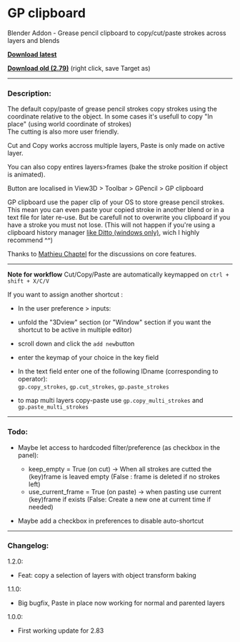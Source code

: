 # GP clipboard
Blender Addon - Grease pencil clipboard to copy/cut/paste strokes across layers and blends

**[Download latest](https://github.com/Pullusb/GP_clipboard/archive/master.zip)** 

**[Download old (2.79)](https://github.com/Pullusb/GP_clipboard/raw/master/GP_clipboard279.py)** (right click, save Target as) 

---

### Description:
The default copy/paste of grease pencil strokes copy strokes using the coordinate relative to the object.
In some cases it's usefull to copy "In place" (using world coordinate of strokes)   
The cutting is also more user friendly.  

Cut and Copy works accross multiple layers, Paste is only made on active layer.

You can also copy entires layers>frames (bake the stroke position if object is animated).

Button are localised in View3D > Toolbar > GPencil > GP clipboard

GP clipboard use the paper clip of your OS to store grease pencil strokes.
This mean you can even paste your copied stroke in another blend or in a text file for later re-use.
But be carefull not to overwrite you clipboard if you have a stroke you must not lose. (This will not happen if you're using a clipboard history manager [like Ditto (windows only)](https://ditto-cp.sourceforge.io/), wich I highly recommend ^^)

Thanks to [Mathieu Chaptel](https://vimeo.com/user1760436) for the discussions on core features.

---

**Note for workflow**
Cut/Copy/Paste are automatically keymapped on `ctrl + shift + X/C/V`  

If you want to assign another shortcut :
 - In the user preference > inputs:
 - unfold the "3Dview" section (or "Window" section if you want the shortcut to be active in multiple editor)
 - scroll down and click the `add new`button
 - enter the keymap of your choice in the key field
 - In the text field enter one of the following IDname (corresponding to operator):  
 `gp.copy_strokes`, `gp.cut_strokes`, `gp.paste_strokes`
  
 - to map multi layers copy-paste use `gp.copy_multi_strokes` and `gp.paste_multi_strokes`
 
---

### Todo:

- Maybe let access to hardcoded filter/preference (as checkbox in the panel):
  - keep_empty = True (on cut) -> When all strokes are cutted the (key)frame is leaved empty (False : frame is deleted if no strokes left)
  - use_current_frame = True (on paste) -> when pasting use current (key)frame if exists (False: Create a new one at current time if needed)

- Maybe add a checkbox in preferences to disable auto-shortcut

---

### Changelog:


1.2.0:

- Feat: copy a selection of layers with object transform baking

1.1.0:

- Big bugfix, Paste in place now working for normal and parented layers

1.0.0:

- First working update for 2.83